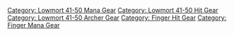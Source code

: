 [Category: Lowmort 41-50 Mana
Gear](Category:_Lowmort_41-50_Mana_Gear "wikilink") [Category: Lowmort
41-50 Hit Gear](Category:_Lowmort_41-50_Hit_Gear "wikilink") [Category:
Lowmort 41-50 Archer
Gear](Category:_Lowmort_41-50_Archer_Gear "wikilink") [Category: Finger
Hit Gear](Category:_Finger_Hit_Gear "wikilink") [Category: Finger Mana
Gear](Category:_Finger_Mana_Gear "wikilink")
